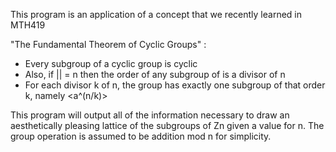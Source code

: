 This program is an application of a concept that we recently learned in MTH419

"The Fundamental Theorem of Cyclic Groups" : 
- Every subgroup of a cyclic group is cyclic
- Also, if |<a>| = n then the order of any subgroup of <a> is a divisor of n
- For each divisor k of n, the group <a> has exactly one subgroup of that order k, namely <a^(n/k)>

This program will output all of the information necessary 
to draw an aesthetically pleasing lattice of the 
subgroups of Zn given a value for n. The group operation is 
assumed to be addition mod n for simplicity.
